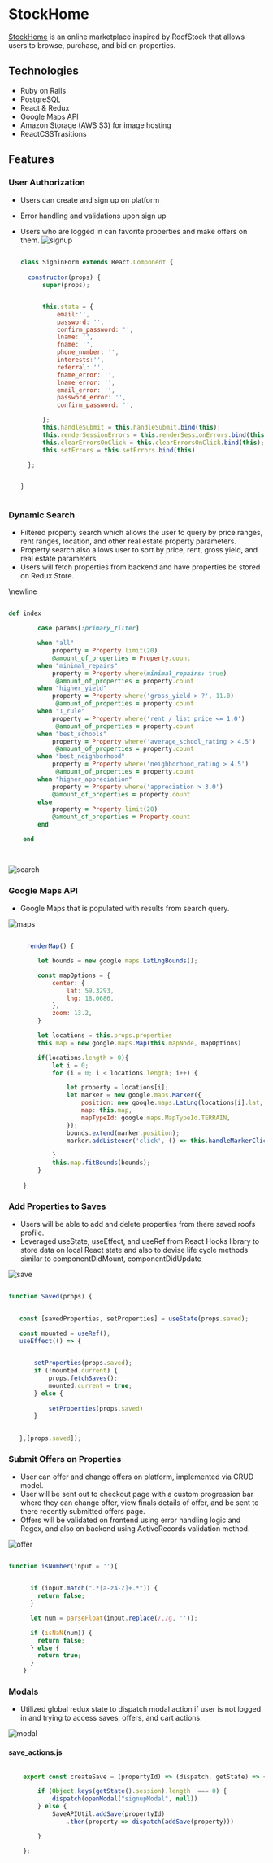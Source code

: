 # StockHome

[StockHome](https://stockhome-app.herokuapp.com/#/) is an online marketplace inspired by RoofStock that allows users to browse, purchase, and bid on properties.

## Technologies

* Ruby on Rails
* PostgreSQL
* React & Redux
* Google Maps API
* Amazon Storage (AWS S3) for image hosting
* ReactCSSTrasitions


## Features

### User Authorization
* Users can create and sign up on platform
* Error handling and validations upon sign up
* Users who are logged in can favorite properties and make offers on them.
 ![signup](/app/assets/images/signup.gif)

  ```javascript

  class SigninForm extends React.Component {
    
    constructor(props) {
        super(props);


        this.state = {
            email:'',
            password: '',
            confirm_password: '',
            lname: '',
            fname: '',
            phone_number: '',
            interests:'',
            referral: '',
            fname_error: '',
            lname_error: '',
            email_error: '',
            password_error: '',
            confirm_password: '',

        };
        this.handleSubmit = this.handleSubmit.bind(this);
        this.renderSessionErrors = this.renderSessionErrors.bind(this);
        this.clearErrorsOnClick = this.clearErrorsOnClick.bind(this);
        this.setErrors = this.setErrors.bind(this)

    };


  }
    
  ```


### Dynamic Search
* Filtered property search which allows the user to query by price ranges, rent ranges, location, and other real estate property parameters.
* Property search also allows user to sort by price, rent, gross yield, and real estate parameters.
* Users will fetch properties from backend and have properties be stored on Redux Store.

\newline

```ruby

def index

        case params[:primary_filter]

        when "all"
            property = Property.limit(20)
            @amount_of_properties = Property.count
        when "minimal_repairs"
            property = Property.where(minimal_repairs: true)
             @amount_of_properties = property.count
        when "higher_yield"
            property = Property.where('gross_yield > ?', 11.0)
             @amount_of_properties = property.count
        when "1_rule" 
            property = Property.where('rent / list_price <= 1.0')
             @amount_of_properties = property.count
        when "best_schools"
            property = Property.where('average_school_rating > 4.5')
             @amount_of_properties = property.count
        when "best_neighborhood"
            property = Property.where('neighborhood_rating > 4.5')
             @amount_of_properties = property.count
        when "higher_appreciation"
            property = Property.where('appreciation > 3.0')
            @amount_of_properties = property.count
        else
            property = Property.limit(20)
            @amount_of_properties = Property.count
        end

    end

    
  ```


![search](/app/assets/images/search.gif)

### Google Maps API
*  Google Maps that is populated with results from search query.

![maps](/app/assets/images/maps.gif)


```javascript

     renderMap() {

        let bounds = new google.maps.LatLngBounds();

        const mapOptions = {
            center: {
                lat: 59.3293,
                lng: 18.0686, 
            },
            zoom: 13.2,
        }

        let locations = this.props.properties
        this.map = new google.maps.Map(this.mapNode, mapOptions)

        if(locations.length > 0){
            let i = 0;
            for (i = 0; i < locations.length; i++) {

                let property = locations[i];
                let marker = new google.maps.Marker({
                    position: new google.maps.LatLng(locations[i].lat, locations[i].lng),
                    map: this.map,
                    mapTypeId: google.maps.MapTypeId.TERRAIN,
                });
                bounds.extend(marker.position);
                marker.addListener('click', () => this.handleMarkerClick(property))

            }
            this.map.fitBounds(bounds);
        }
       
    }


```


### Add Properties to Saves
 * Users will be able to add and delete properties from there saved roofs profile.
 * Leveraged useState, useEffect, and useRef from React Hooks library to store data on local React state and also to devise life cycle methods similar to componentDidMount, componentDidUpdate
 

 ![save](/app/assets/images/saved.gif)

 ```javascript

 function Saved(props) {

    
    const [savedProperties, setProperties] = useState(props.saved);

    const mounted = useRef();
    useEffect(() => {

  
        setProperties(props.saved);
        if (!mounted.current) {
            props.fetchSaves();
            mounted.current = true;
        } else {
             
            setProperties(props.saved)
        }
        

    },[props.saved]);


 ```

### Submit Offers on Properties
*  User can offer and change offers on platform, implemented via CRUD model.
*  User will be sent out to checkout page with a custom progression bar where they can change offer, view finals details of offer, and be sent to there recently submitted offers page.
* Offers will be validated on frontend using error handling logic and Regex, and also on backend using ActiveRecords validation method.


![offer](/app/assets/images/offer.gif)

```javascript

function isNumber(input = ''){


      if (input.match(".*[a-zA-Z]+.*")) {
        return false;
      }

      let num = parseFloat(input.replace(/,/g, ''));

      if (isNaN(num)) {
        return false;
      } else {
        return true;
      }
    }

```


### Modals
* Utilized global redux state to dispatch modal action if user is not logged in and trying to access saves, offers, and cart actions.


![modal](/app/assets/images/modal.gif)


#### save_actions.js
```javascript

    export const createSave = (propertyId) => (dispatch, getState) => {

        if (Object.keys(getState().session).length  === 0) {
            dispatch(openModal("signupModal", null))
        } else {
            SaveAPIUtil.addSave(propertyId)
                .then(property => dispatch(addSave(property)))

        }

    };


```






